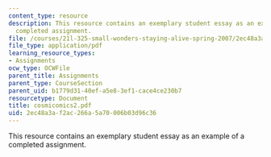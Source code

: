```yaml
---
content_type: resource
description: This resource contains an exemplary student essay as an example of a
  completed assignment.
file: /courses/21l-325-small-wonders-staying-alive-spring-2007/2ec48a3af2ac266a5a70006b03d96c36_cosmicomics2.pdf
file_type: application/pdf
learning_resource_types:
- Assignments
ocw_type: OCWFile
parent_title: Assignments
parent_type: CourseSection
parent_uid: b1779d31-40ef-a5e8-3ef1-cace4ce230b7
resourcetype: Document
title: cosmicomics2.pdf
uid: 2ec48a3a-f2ac-266a-5a70-006b03d96c36
---
```

This resource contains an exemplary student essay as an example of a completed assignment.

